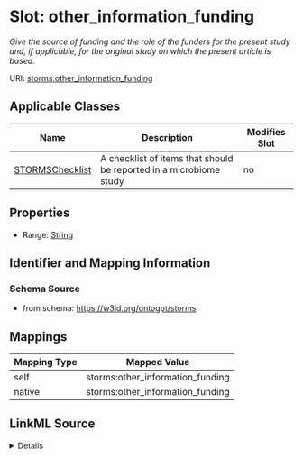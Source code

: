 

# Slot: other_information_funding


_Give the source of funding and the role of the funders for the present study and, if applicable, for the original study on which the present article is based._



URI: [storms:other_information_funding](http://w3id.org/ontogpt/storms/other_information_funding)



<!-- no inheritance hierarchy -->





## Applicable Classes

| Name | Description | Modifies Slot |
| --- | --- | --- |
| [STORMSChecklist](STORMSChecklist.md) | A checklist of items that should be reported in a microbiome study |  no  |







## Properties

* Range: [String](String.md)





## Identifier and Mapping Information







### Schema Source


* from schema: https://w3id.org/ontogpt/storms




## Mappings

| Mapping Type | Mapped Value |
| ---  | ---  |
| self | storms:other_information_funding |
| native | storms:other_information_funding |




## LinkML Source

<details>
```yaml
name: other_information_funding
description: Give the source of funding and the role of the funders for the present
  study and, if applicable, for the original study on which the present article is
  based.
from_schema: https://w3id.org/ontogpt/storms
rank: 1000
alias: other_information_funding
owner: STORMSChecklist
domain_of:
- STORMSChecklist
slot_group: other_information
range: string

```
</details>